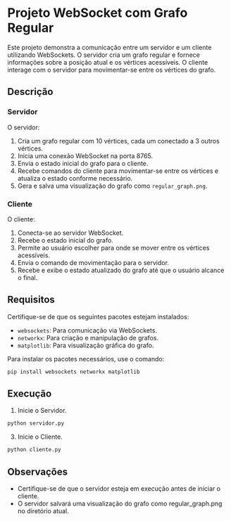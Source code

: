 # Projeto WebSocket com Grafo Regular

Este projeto demonstra a comunicação entre um servidor e um cliente utilizando WebSockets. O servidor cria um grafo regular e fornece informações sobre a posição atual e os vértices acessíveis. O cliente interage com o servidor para movimentar-se entre os vértices do grafo.

## Descrição

### Servidor

O servidor:

1. Cria um grafo regular com 10 vértices, cada um conectado a 3 outros vértices.
2. Inicia uma conexão WebSocket na porta 8765.
3. Envia o estado inicial do grafo para o cliente.
4. Recebe comandos do cliente para movimentar-se entre os vértices e atualiza o estado conforme necessário.
5. Gera e salva uma visualização do grafo como `regular_graph.png`.

### Cliente

O cliente:

1. Conecta-se ao servidor WebSocket.
2. Recebe o estado inicial do grafo.
3. Permite ao usuário escolher para onde se mover entre os vértices acessíveis.
4. Envia o comando de movimentação para o servidor.
5. Recebe e exibe o estado atualizado do grafo até que o usuário alcance o final.

## Requisitos

Certifique-se de que os seguintes pacotes estejam instalados:

- `websockets`: Para comunicação via WebSockets.
- `networkx`: Para criação e manipulação de grafos.
- `matplotlib`: Para visualização gráfica do grafo.

Para instalar os pacotes necessários, use o comando:

```bash
pip install websockets networkx matplotlib
```

## Execução
1. Inicie o Servidor.
```bash
python servidor.py
```
3. Inicie o Cliente.
```bash
python cliente.py
```

## Observações
- Certifique-se de que o servidor esteja em execução antes de iniciar o cliente.
- O servidor salvará uma visualização do grafo como regular_graph.png no diretório atual.


